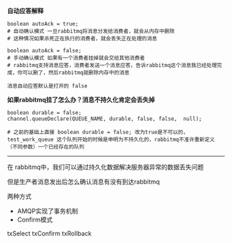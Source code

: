 **自动应答解释**

    boolean autoAck = true;
    # 自动确认模式 一旦rabbitmq将消息分发给消费者，就会从内存中删除
    # 这种情况如果杀死正在执行的消费者，就会丢失正在处理的消息
    
    boolean autoAck = false;
    # 手动确认模式 如果有一个消费者挂掉就会交给其他消费者
    # rabbitmq支持消息应答，消费者发送一个消息应答，告诉rabbitmq这个消息我已经处理完成，你可以删了，然后rabbitmq就删除内存中的消息
    
    消息自动应答默认是打开的 false
    
**如果rabbitmq挂了怎么办？消息不持久化肯定会丢失掉**

    boolean durable = false;
    channel.queueDeclare(QUEUE_NAME, durable, false, false,  null);
    
    # 之前的基础上直接 boolean durable = false; 改为true是不可以的，test_work_queue 这个队列开始的时候是申明为不持久化的，rabbitmq不准许重新定义（不同参数）一个已经存在的队列
    
    
    
---

在 rabbitmq中，我们可以通过持久化数据解决服务器异常的数据丢失问题

但是生产者消息发出后怎么确认消息有没有到达rabbitmq 

两种方式
- AMQP实现了事务机制
- Confirm模式

txSelect txConfirm txRollback